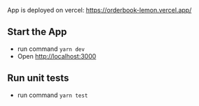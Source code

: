 App is deployed on vercel: https://orderbook-lemon.vercel.app/


## Start the App
- run command ```yarn dev```
- Open [http://localhost:3000](http://localhost:3000)

## Run unit tests
- run command ```yarn test```